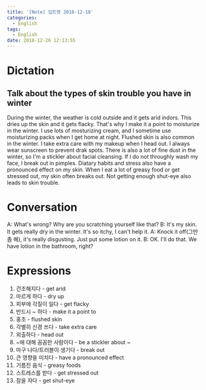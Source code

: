 ```yaml
---
title: '[Note] 입트영 2018-12-18'
categories:
  - English
tags:
  - English
date: 2018-12-26 12:13:55
---
```


# Dictation

## Talk about the types of skin trouble you have in winter

During the winter, the weather is cold outside and it gets arid indors. This dries up the skin and it gets flacky. That's why I make it a point to moisturize in the winter. I use lots of mosturizing cream, and I sometime use moisturizing packs when I get home at night. Flushed skin is also common in the winter. I take extra care with my makeup when I head out. I always wear sunscreen to prevent drak spots. There is also a lot of fine dust in the winter, so I'm a stickler about facial cleansing.
If I do not throughly wash my face, I break out in pimples. Diatary habits and stress also have a pronounced effect on my skin. When I eat a lot of greasy food or get stressed out, my skin often breaks out. Not getting enough shut-eye also leads to skin trouble.


# Conversation

A: What's wrong? Why are you scratching yourself like that?
B: It's my skin. It gets really dry in the winter. It's so itchy, I can't help it.
A: Knock it off(그만 좀 해), it's really disgusting. Just put some lotion on it.
B: OK. I'll do that. We have lotion in the bathroom, right?


# Expressions

1. 건조해지다 - get arid
2. 마르게 하다 - dry up
3. 피부에 각질이 일다 - get flacky
4. 반드시 ~ 하다 - make it a point to 
5. 홍조 - flushed skin
6. 각별히 신경 쓰다 - take extra care
7. 외출하다 - head out
8. ~에 대해 꼼꼼한 사람이다 - be a stickler about ~
9. 마구 나다/트러블이 생기다 - break out 
10. 큰 영향을 미치다 - have a pronounced effect 
11. 기름진 음식 - greasy foods
12. 스트레스를 받다 - get stressed out
13. 잠을 자다 - get shut-eye